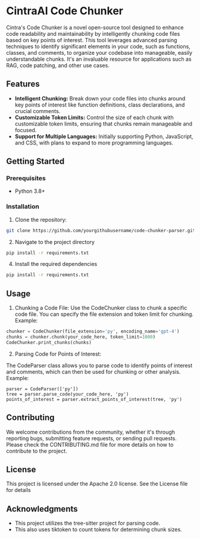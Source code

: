 # CintraAI Code Chunker

Cintra's Code Chunker is a novel open-source tool designed to enhance code readability and maintainability by intelligently chunking code files based on key points of interest. This tool leverages advanced parsing techniques to identify significant elements in your code, such as functions, classes, and comments, to organize your codebase into manageable, easily understandable chunks. It's an invaluable resource for applications such as RAG, code patching, and other use cases.

## Features

- **Intelligent Chunking:** Break down your code files into chunks around key points of interest like function definitions, class declarations, and crucial comments.
- **Customizable Token Limits:** Control the size of each chunk with customizable token limits, ensuring that chunks remain manageable and focused.
- **Support for Multiple Languages:** Initially supporting Python, JavaScript, and CSS, with plans to expand to more programming languages.
  
## Getting Started

### Prerequisites

- Python 3.8+

### Installation

1. Clone the repository:
```sh
git clone https://github.com/yourgithubusername/code-chunker-parser.git
```

2. Navigate to the project directory
```sh
pip install -r requirements.txt
```
4. Install the required dependencies
```sh
pip install -r requirements.txt
```
## Usage
1. Chunking a Code File:
Use the CodeChunker class to chunk a specific code file. You can specify the file extension and token limit for chunking.
Example:
```py
chunker = CodeChunker(file_extension='py', encoding_name='gpt-4')
chunks = chunker.chunk(your_code_here, token_limit=1000)
CodeChunker.print_chunks(chunks)
```
2. Parsing Code for Points of Interest:

The CodeParser class allows you to parse code to identify points of interest and comments, which can then be used for chunking or other analysis.
Example:
```
parser = CodeParser(['py'])
tree = parser.parse_code(your_code_here, 'py')
points_of_interest = parser.extract_points_of_interest(tree, 'py')
```

## Contributing
We welcome contributions from the community, whether it's through reporting bugs, submitting feature requests, or sending pull requests. Please check the CONTRIBUTING.md file for more details on how to contribute to the project.

## License
This project is licensed under the Apache 2.0 license. See the License file for details

## Acknowledgments
- This project utilizes the tree-sitter project for parsing code.
- This also uses tiktoken to count tokens for determining chunk sizes.


